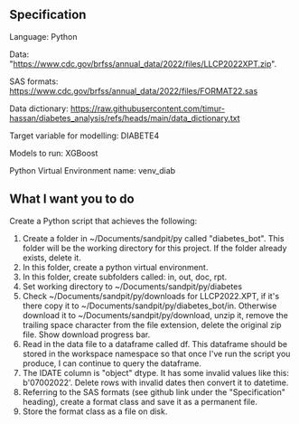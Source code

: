 ## Specification

Language: Python

Data: "https://www.cdc.gov/brfss/annual_data/2022/files/LLCP2022XPT.zip".

SAS formats: https://www.cdc.gov/brfss/annual_data/2022/files/FORMAT22.sas

Data dictionary: https://raw.githubusercontent.com/timur-hassan/diabetes_analysis/refs/heads/main/data_dictionary.txt

Target variable for modelling: DIABETE4

Models to run: XGBoost

Python Virtual Environment name: venv_diab


## What I want you to do
Create a Python script that achieves the following:

1. Create a folder in ~/Documents/sandpit/py called "diabetes_bot". This folder will be the working directory for this project. If the folder already exists, delete it.
2. In this folder, create a python virtual environment.
3. In this folder, create subfolders called: in, out, doc, rpt.
4. Set working directory to ~/Documents/sandpit/py/diabetes
5. Check ~/Documents/sandpit/py/downloads for LLCP2022.XPT, if it's there copy it to ~/Documents/sandpit/py/diabetes_bot/in. Otherwise download it to ~/Documents/sandpit/py/download, unzip it, remove the trailing space character from the file extension, delete the original zip file. Show download progress bar.
6. Read in the data file to a dataframe called df. This dataframe should be stored in the workspace namespace so that once I've run the script you produce, I can continue to query the dataframe.
7. The IDATE column is "object" dtype. It has some invalid values like this: b'07002022'. Delete rows with invalid dates then convert it to datetime.
8. Referring to the SAS formats (see github link under the "Specification" heading), create a format class and save it as a permanent file.
9. Store the format class as a file on disk.
